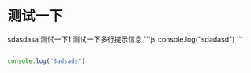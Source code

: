 # 测试一下

<demo>
    sdasdasa
</demo>

<demo src="./example/Test.vue" title="测试十大的撒大所" desc="哼哼测`vue`试一下行不行">
<span>测试一下1</span>
<desc>
测试一下多行提示信息
```js
console.log("sdadasd")
```
</desc>
</demo>

<demo src="./example/Test.vue" title="测试" desc="大萨达啥时间sad傻大姐阿斯加德和数据啊打撒环境"></demo>

```js

console.log("Sadsads")

```
